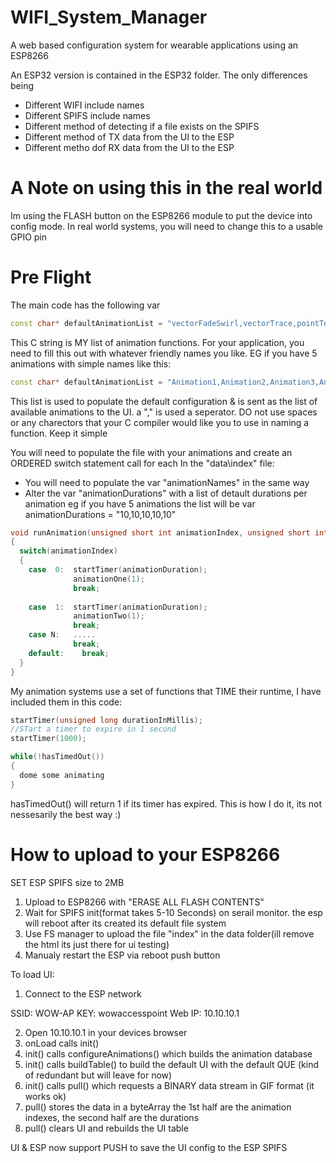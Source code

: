 # WIFI_System_Manager
A web based configuration system for wearable applications using an ESP8266

An ESP32 version is contained in the ESP32 folder. The only differences being
- Different WIFI include names
- Different SPIFS include names
- Different method of detecting if a file exists on the SPIFS
- Different method of TX data from the UI to the ESP
- Different metho dof RX data from the UI to the ESP


# A Note on using this in the real world
Im using the FLASH button on the ESP8266 module to put the device into config mode. In real world systems, you will need to change this to a usable GPIO pin

# Pre Flight
The main code has the following var
```C++
const char* defaultAnimationList = "vectorFadeSwirl,vectorTrace,pointTest,vectorSwirl,verticalMovingDrag,polyRotator,washMatrix,fallingRainDrops,linerGradientUp,xWave,rotationalGradientSwipe,linerGradientOut,midCircle,rainbowFader,outerCircle,verSlitRainbows,pondDrops,midRainDrops,fallingRainDrops,rainbowFaderUpStream,yWave,rainbowSwipe,midRainDrops,horizontalMovingDrag,smoothMatrix,colourDrag";
```
This C string is MY list of animation functions. For your application, you need to fill this out with whatever friendly names you like. EG if you have 5 animations with simple names like this:

```C++
const char* defaultAnimationList = "Animation1,Animation2,Animation3,Animation4,Animation5";
```
This list is used to populate the default configuration & is sent as the list of available animations to the UI. a "," is used a seperator. DO not use spaces or any charectors that your C compiler would like you to use in naming a function. Keep it simple

You will need to populate the file with your animations and create an ORDERED switch statement call for each
In the "data\index" file:
- You will need to populate the var "animationNames" in the same way
- Alter the var "animationDurations" with a list of detault durations per animation eg if you have 5 animations the list will be var animationDurations = "10,10,10,10,10"
```C++
void runAnimation(unsigned short int animationIndex, unsigned short int animationDuration)
{
  switch(animationIndex)
  {
    case  0:  startTimer(animationDuration);  
              animationOne(1);
              break;
              
    case  1:  startTimer(animationDuration);  
              animationTwo(1);
              break;
    case N:   .....
              break;
    default:    break;
  }
}
```
My animation systems use a set of functions that TIME their runtime, I have included them in this code:
```C++
startTimer(unsigned long durationInMillis);
//STart a timer to expire in 1 second
startTimer(1000);

while(!hasTimedOut())
{
  dome some animating
}
```
hasTimedOut() will return 1 if its timer has expired. This is how I do it, its not nessesarily the best way :)

# How to upload to your ESP8266

SET ESP SPIFS size to 2MB 

1. Upload to ESP8266 with "ERASE ALL FLASH CONTENTS"
2. Wait for SPIFS init(format takes 5-10 Seconds) on serail monitor. the esp will reboot after its created its default file system
3. Use FS manager to upload the file "index" in the data folder(ill remove the html its just there for ui testing)
4. Manualy restart the ESP via reboot push button

To load UI:
1. Connect to the ESP network

SSID: WOW-AP
KEY: wowaccesspoint
Web IP:  10.10.10.1

2. Open 10.10.10.1 in your devices browser
3. onLoad calls init()
4. init() calls configureAnimations() which builds the animation database
5. init() calls buildTable() to build the default UI with the default QUE (kind of redundant but will leave for now)
6. init() calls pull() which requests a BINARY data stream in GIF format (it works ok)
7. pull() stores the data in a byteArray the 1st half are the animation indexes, the second half are the durations
8. pull() clears UI and rebuilds the UI table

UI & ESP now support PUSH to save the UI config to the ESP SPIFS

